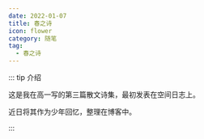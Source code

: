 ```yaml
---
date: 2022-01-07
title: 春之诗
icon: flower
category: 随笔
tag:
  - 春之诗
---
```


::: tip 介绍

这是我在高一写的第三篇散文诗集，最初发表在空间日志上。

近日将其作为少年回忆，整理在博客中。

:::

<!-- more -->
